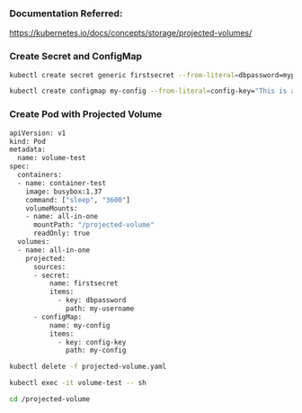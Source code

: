 ### Documentation Referred:

https://kubernetes.io/docs/concepts/storage/projected-volumes/

### Create Secret and ConfigMap

```sh
kubectl create secret generic firstsecret --from-literal=dbpassword=mypassword123

kubectl create configmap my-config --from-literal=config-key="This is a config value"
```

### Create Pod with Projected Volume
```sh
apiVersion: v1
kind: Pod
metadata:
  name: volume-test
spec:
  containers:
  - name: container-test
    image: busybox:1.37
    command: ["sleep", "3600"]
    volumeMounts:
    - name: all-in-one
      mountPath: "/projected-volume"
      readOnly: true   
  volumes:
  - name: all-in-one
    projected:
      sources:
      - secret:
          name: firstsecret 
          items:
            - key: dbpassword
              path: my-username
      - configMap:
          name: my-config
          items:
            - key: config-key
              path: my-config
```
```sh
kubectl delete -f projected-volume.yaml
```

```sh
kubectl exec -it volume-test -- sh

cd /projected-volume

